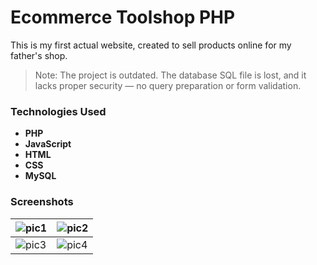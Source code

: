 # Ecommerce Toolshop PHP

This is my first actual website, created to sell products online for my father's shop.

> Note: The project is outdated. The database SQL file is lost, and it lacks proper security — no query preparation or form validation.

### Technologies Used

* **PHP**
* **JavaScript**
* **HTML**
* **CSS**
* **MySQL**

### Screenshots

| ![pic1](./screenshots/pic1.png) | ![pic2](./screenshots/pic2.png) |
| ------------------------------- | ------------------------------- |
| ![pic3](./screenshots/pic3.png) | ![pic4](./screenshots/pic4.png) |
